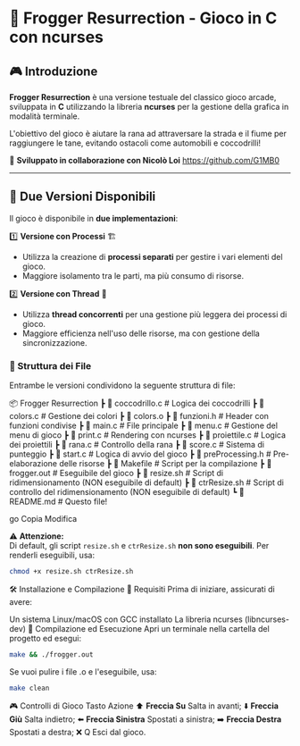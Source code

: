 # 🐸 Frogger Resurrection - Gioco in C con ncurses

## 🎮 Introduzione  

**Frogger Resurrection** è una versione testuale del classico gioco arcade, sviluppata in **C** utilizzando la libreria **ncurses** per la gestione della grafica in modalità terminale.  

L'obiettivo del gioco è aiutare la rana ad attraversare la strada e il fiume per raggiungere le tane, evitando ostacoli come automobili e coccodrilli!  

🔹 **Sviluppato in collaborazione con Nicolò Loi**    https://github.com/G1MB0

---

## 🔄 Due Versioni Disponibili  

Il gioco è disponibile in **due implementazioni**:  

1️⃣ **Versione con Processi** 🏗️  
   - Utilizza la creazione di **processi separati** per gestire i vari elementi del gioco.  
   - Maggiore isolamento tra le parti, ma più consumo di risorse.  

2️⃣ **Versione con Thread** 🔄  
   - Utilizza **thread concorrenti** per una gestione più leggera dei processi di gioco.  
   - Maggiore efficienza nell'uso delle risorse, ma con gestione della sincronizzazione.  

### 📂 Struttura dei File  

Entrambe le versioni condividono la seguente struttura di file:  

📦 Frogger Resurrection ┣ 📜 coccodrillo.c # Logica dei coccodrilli ┣ 📜 colors.c # Gestione dei colori ┣ 📜 colors.o
┣ 📜 funzioni.h # Header con funzioni condivise ┣ 📜 main.c # File principale ┣ 📜 menu.c # Gestione del menu di gioco ┣ 📜 print.c # Rendering con ncurses ┣ 📜 proiettile.c # Logica dei proiettili ┣ 📜 rana.c # Controllo della rana ┣ 📜 score.c # Sistema di punteggio ┣ 📜 start.c # Logica di avvio del gioco ┣ 📜 preProcessing.h # Pre-elaborazione delle risorse ┣ 📜 Makefile # Script per la compilazione ┣ 📜 frogger.out # Eseguibile del gioco ┣ 📜 resize.sh # Script di ridimensionamento (NON eseguibile di default) ┣ 📜 ctrResize.sh # Script di controllo del ridimensionamento (NON eseguibile di default) ┗ 📜 README.md # Questo file!

go
Copia
Modifica

⚠️ **Attenzione:**  
Di default, gli script `resize.sh` e `ctrResize.sh` **non sono eseguibili**. Per renderli eseguibili, usa:  

```sh
chmod +x resize.sh ctrResize.sh
```
🛠️ Installazione e Compilazione
🔹 Requisiti
Prima di iniziare, assicurati di avere:

Un sistema Linux/macOS con GCC installato
La libreria ncurses (libncurses-dev)
🔹 Compilazione ed Esecuzione
Apri un terminale nella cartella del progetto ed esegui:

```sh
make && ./frogger.out
```
Se vuoi pulire i file .o e l'eseguibile, usa:

```sh
make clean
```
🎮 Controlli di Gioco
Tasto	Azione
⬆️ **Freccia Su**	Salta in avanti; 
⬇️ **Freccia Giù**	Salta indietro; 
⬅️ **Freccia Sinistra**	Spostati a sinistra; 
➡️ **Freccia Destra**	Spostati a destra; 
❌ Q	Esci dal gioco.
